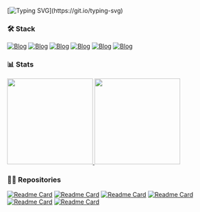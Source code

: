 [![Typing SVG](https://readme-typing-svg.demolab.com/?color=FFFFFF&width=500&duration=2500&pause=2500&size=25&lines=👋+Hi+there,+I'm+Murilo+Glasser!)](https://git.io/typing-svg)

### 🛠 Stack 
[![Blog](https://img.shields.io/badge/Unity-323330?style=for-the-badge&logo=unity&logoColor=white)](https://unity.com/pt)
[![Blog](https://img.shields.io/badge/C%23-323330?style=for-the-badge&logo=c-sharp&logoColor=white)](https://dotnet.microsoft.com/pt-br/languages/csharp)
[![Blog](https://img.shields.io/badge/C-323330?style=for-the-badge&logo=c&logoColor=white)](https://learn.microsoft.com/en-us/cpp/c-language/?view=msvc-170)
[![Blog](https://img.shields.io/badge/JavaScript-323330?style=for-the-badge&logo=javascript&logoColor=white)](https://developer.mozilla.org/pt-BR/docs/Web/JavaScript)
[![Blog](https://img.shields.io/badge/HTML-323330?style=for-the-badge&logo=html5&logoColor=white)](https://html5.org)
[![Blog](https://img.shields.io/badge/CSS-323330?&style=for-the-badge&logo=css3&logoColor=white)](https://www.w3.org/Style/CSS/Overview.en.html)

### 📊 Stats 
<a href="https://github.com/muriloglasser/github-readme-stats">
  <img height="200" src="https://github-readme-stats.vercel.app/api?username=muriloglasser&show_icons=true&theme=aura&text_color=ffffff&rank_icon=github"/>
</a>
<a href="https://github.com/anuraghazra/github-readme-stats">
  <img height="200" src="https://github-readme-stats.vercel.app/api/top-langs/?username=anuraghazra&layout=donut&theme=aura&text_color=ffffff" />
</a>

### 👨‍💻 Repositories 
[![Readme Card](https://github-readme-stats.vercel.app/api/pin/?username=muriloglasser&repo=3D-ragdoll-implementation&theme=aura&text_color=ffffff)](https://github.com/muriloglasser/3D-ragdoll-implementation)
[![Readme Card](https://github-readme-stats.vercel.app/api/pin/?username=muriloglasser&repo=2D-plataform-runner-template&theme=aura&text_color=ffffff)](https://github.com/muriloglasser/2D-plataform-runner-template)
[![Readme Card](https://github-readme-stats.vercel.app/api/pin/?username=muriloglasser&repo=data-manager&theme=aura&text_color=ffffff)](https://github.com/muriloglasser/data-manager)
[![Readme Card](https://github-readme-stats.vercel.app/api/pin/?username=muriloglasser&repo=event-dispatcher&theme=aura&text_color=ffffff)](https://github.com/muriloglasser/event-dispatcher)
[![Readme Card](https://github-readme-stats.vercel.app/api/pin/?username=muriloglasser&repo=portfolio-template&theme=aura&text_color=ffffff)](https://github.com/muriloglasser/portfolio-template)
[![Readme Card](https://github-readme-stats.vercel.app/api/pin/?username=muriloglasser&repo=jam-starter-kit&theme=aura&text_color=ffffff)](https://github.com/muriloglasser/jam-starter-kit)

